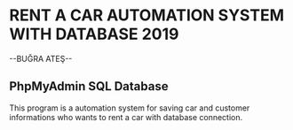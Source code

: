 
# RENT A CAR AUTOMATION SYSTEM WITH DATABASE 2019 
--BUĞRA ATEŞ--
## PhpMyAdmin SQL Database
This program is a automation system for saving car and customer informations who wants to rent a car with database connection.
